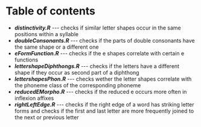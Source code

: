# Table of contents

- ***distinctivity.R*** --- checks if similar letter shapes occur in the same positions within a syllable  
- ***doubleConsonants.R*** --- checks if the parts of double consonants have the same shape or a different one  
- ***eFormFunction.R*** --- checks if the e shapes correlate with certain e functions  
- ***lettershapeDiphthongs.R*** --- checks if the letters have a different shape if they occur as second part of a diphthong  
- ***lettershapesPhon.R*** --- checks wether the letter shapes correlate with the phoneme class of the corresponding phoneme  
- ***reducedEMorpho.R*** --- checks if the reduced e occurs more often in inflexion affixes   
- ***rightLeftEdge.R*** --- checks if the right edge of a word has striking letter forms and checks if the first and last letter are more frequently joined to the next or previous letter   
